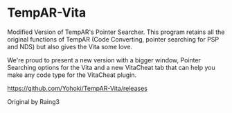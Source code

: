 # TempAR-Vita
Modified Version of TempAR's Pointer Searcher. This program retains all the original functions of TempAR (Code Converting, pointer searching for PSP and NDS) but also gives the Vita some love.

We're proud to present a new version with a bigger window, Pointer Searching options for the Vita and a new VitaCheat tab that can help you make any code type for the VitaCheat plugin.

https://github.com/Yohoki/TempAR-Vita/releases

Original by Raing3
